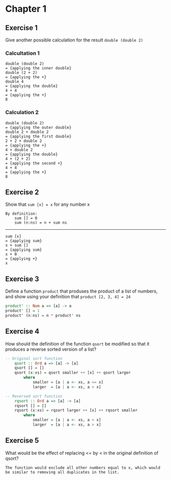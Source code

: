 # Chapter 1

## Exercise 1

Give another possible calculation for the result `double (double 2)`

### Calcultation 1

    double (double 2)
    = {applying the inner double}
    double (2 + 2)
    = {applying the +}
    double 4
    = {applying the double}
    4 + 4
    = {applying the +}
    8

### Calculation 2

    double (double 2)
    = {applying the outer double}
    double 2 + double 2
    = {applying the first double}
    2 + 2 + double 2
    = {applying the +}
    4 + double 2
    = {applying the double}
    4 + (2 + 2)
    = {applying the second +}
    4 + 4
    = {applying the +}
    8

## Exercise 2

Show that `sum [x] = x` for any number x

    By definition:
        sum [] = 0
        sum (n:ns) = n + sum ns

---
    sum [x]
    = {applying sum}
    x + sum []
    = {applying sum}
    x + 0
    = {applying +}
    x

## Exercise 3

Define a function `product` that produses the product of a list of numbers, and show using your definition that `product [2, 3, 4] = 24`

```haskell
product' :: Num a => [a] -> a
product' [] = 1
product' (n:ns) = n * product' ns
```

## Exercise 4

How should the definition of the function `qsort` be modified so that it produces a reverse sorted version of a list?

```haskell
-- Original sort function
    qsort :: Ord a => [a] -> [a]
    qsort [] = []
    qsort (x:xs) = qsort smaller ++ [x] ++ qsort larger
        where 
            smaller = [a | a <- xs, a <= x]
            larger  = [a | a <- xs, a > x]

-- Reversed sort function
    rqsort :: Ord a => [a] -> [a]
    rqsort [] = []
    rqsort (x:xs) = rqsort larger ++ [x] ++ rqsort smaller
        where 
            smaller = [a | a <- xs, a < x]
            larger  = [a | a <- xs, a > x]
```

## Exercise 5

What would be the effect of replacing <= by < in the original definition of qsort?

    The function would exclude all other numbers equal to x, which would be similar to removing all duplicates in the list.

